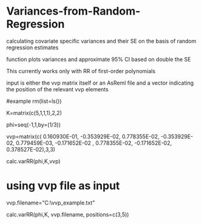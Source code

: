 # Variances-from-Random-Regression
calculating covariate specific variances and their SE on the basis of random regression estimates

function plots variances and approximate 95% CI based on double the SE

This currently works only with RR of first-order polynomials

input is either the vvp matrix itself or an AsReml file and a vector indicating the position of the relevant vvp elements

#example 
rm(list=ls())

K=matrix(c(5,1,1,1),2,2)

phi=seq(-1,1,by=(1/3))

vvp=matrix(c(
0.160930E-01, -0.353929E-02, 0.778355E-02,
-0.353929E-02,  0.779459E-03, -0.171652E-02  ,
0.778355E-02, -0.171652E-02,  0.378527E-02),3,3)

calc.varRR(phi,K,vvp)
# using vvp file as input
vvp.filename="C:\\vvp_example.txt"

calc.varRR(phi,K, vvp.filename, positions=c(3,5))

